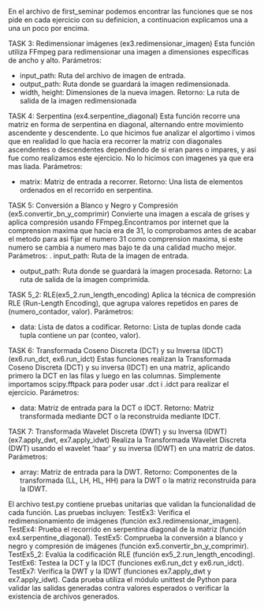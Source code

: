 En el archivo de first_seminar podemos encontrar las funciones que se nos pide en cada ejercicio con su definicion, 
a continuacion explicamos una a una un poco por encima. 

TASK 3: Redimensionar imágenes (ex3.redimensionar_imagen)
Esta función utiliza FFmpeg para redimensionar una imagen a dimensiones específicas de ancho y alto.
Parámetros:
- input_path: Ruta del archivo de imagen de entrada.
- output_path: Ruta donde se guardará la imagen redimensionada.
- width, height: Dimensiones de la nueva imagen.
Retorno: La ruta de salida de la imagen redimensionada

TASK 4: Serpentina (ex4.serpentine_diagonal)
Esta función recorre una matriz en forma de serpentina en diagonal, alternando entre movimiento ascendente y descendente.
Lo que hicimos fue analizar el algortimo i vimos que en realidad lo que hacia era recorrer la matriz con diagonales ascendentes o descendentes 
dependiendo de si eran pares o impares, y asi fue como realizamos este ejercicio. No lo hicimos con imagenes ya que era mas liada. 
Parámetros:
- matrix: Matriz de entrada a recorrer.
Retorno: Una lista de elementos ordenados en el recorrido en serpentina.

TASK 5: Conversión a Blanco y Negro y Compresión (ex5.convertir_bn_y_comprimir)
Convierte una imagen a escala de grises y aplica compresión usando FFmpeg.Encontramos por internet que la comprension maxima que hacia era de 31,
lo comprobamos antes de acabar el metodo para asi fijar el numero 31 como comprension maxima, si este numero se cambia a numero mas bajo te da una calidad
mucho mejor. 
Parámetros:
. input_path: Ruta de la imagen de entrada.
- output_path: Ruta donde se guardará la imagen procesada.
Retorno: La ruta de salida de la imagen comprimida.

TASK 5_2: RLE(ex5_2.run_length_encoding)
Aplica la técnica de compresión RLE (Run-Length Encoding), que agrupa valores repetidos en pares de (numero_contador, valor).
Parámetros:
- data: Lista de datos a codificar.
Retorno: Lista de tuplas donde cada tupla contiene un par (conteo, valor).

TASK 6: Transformada Coseno Discreta (DCT) y su Inversa (IDCT) (ex6.run_dct, ex6.run_idct)
Estas funciones realizan la Transformada Coseno Discreta (DCT) y su inversa (IDCT) en una matriz, aplicando primero la DCT en las filas y luego en las columnas.
Simplemente importamos scipy.fftpack para poder usar .dct i .idct para realizar el ejercicio. 
Parámetros:
- data: Matriz de entrada para la DCT o IDCT.
Retorno: Matriz transformada mediante DCT o la reconstruida mediante IDCT.

TASK 7: Transformada Wavelet Discreta (DWT) y su Inversa (IDWT) (ex7.apply_dwt, ex7.apply_idwt)
Realiza la Transformada Wavelet Discreta (DWT) usando el wavelet 'haar' y su inversa (IDWT) en una matriz de datos.
Parámetros:
- array: Matriz de entrada para la DWT.
Retorno: Componentes de la transformada (LL, LH, HL, HH) para la DWT o la matriz reconstruida para la IDWT.

El archivo test.py contiene pruebas unitarias que validan la funcionalidad de cada función. Las pruebas incluyen:
TestEx3: Verifica el redimensionamiento de imágenes (función ex3.redimensionar_imagen).
TestEx4: Prueba el recorrido en serpentina diagonal de la matriz (función ex4.serpentine_diagonal).
TestEx5: Comprueba la conversión a blanco y negro y compresión de imágenes (función ex5.convertir_bn_y_comprimir).
TestEx5_2: Evalúa la codificación RLE (función ex5_2.run_length_encoding).
TestEx6: Testea la DCT y la IDCT (funciones ex6.run_dct y ex6.run_idct).
TestEx7: Verifica la DWT y la IDWT (funciones ex7.apply_dwt y ex7.apply_idwt).
Cada prueba utiliza el módulo unittest de Python para validar las salidas generadas contra valores esperados o verificar la existencia de archivos generados.



